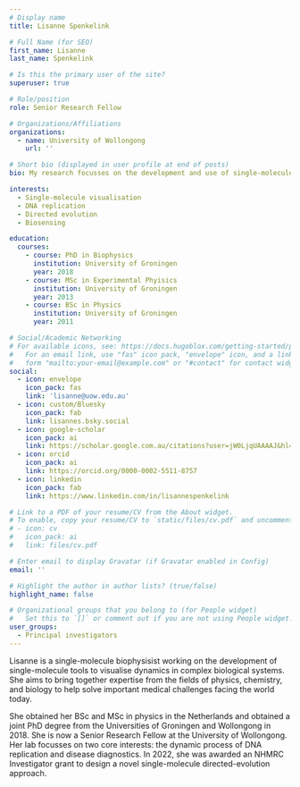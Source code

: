 ```yaml
---
# Display name
title: Lisanne Spenkelink

# Full Name (for SEO)
first_name: Lisanne
last_name: Spenkelink

# Is this the primary user of the site?
superuser: true

# Role/position
role: Senior Research Fellow

# Organizations/Affiliations
organizations:
  - name: University of Wollongong
    url: ''

# Short bio (displayed in user profile at end of posts)
bio: My research focusses on the development and use of single-molecule visualisation methods to study complex biological systems.

interests:
  - Single-molecule visualisation
  - DNA replication
  - Directed evolution
  - Biosensing

education:
  courses:
    - course: PhD in Biophysics
      institution: University of Groningen
      year: 2018
    - course: MSc in Experimental Phyisics
      institution: University of Groningen
      year: 2013
    - course: BSc in Physics
      institution: University of Groningen
      year: 2011

# Social/Academic Networking
# For available icons, see: https://docs.hugoblox.com/getting-started/page-builder/#icons
#   For an email link, use "fas" icon pack, "envelope" icon, and a link in the
#   form "mailto:your-email@example.com" or "#contact" for contact widget.
social:
  - icon: envelope
    icon_pack: fas
    link: 'lisanne@uow.edu.au'
  - icon: custom/Bluesky
    icon_pack: fab
    link: lisannes.bsky.social
  - icon: google-scholar
    icon_pack: ai
    link: https://scholar.google.com.au/citations?user=jW0LjqUAAAAJ&hl=en
  - icon: orcid
    icon_pack: ai
    link: https://orcid.org/0000-0002-5511-8757
  - icon: linkedin
    icon_pack: fab
    link: https://www.linkedin.com/in/lisannespenkelink

# Link to a PDF of your resume/CV from the About widget.
# To enable, copy your resume/CV to `static/files/cv.pdf` and uncomment the lines below.
# - icon: cv
#   icon_pack: ai
#   link: files/cv.pdf

# Enter email to display Gravatar (if Gravatar enabled in Config)
email: ''

# Highlight the author in author lists? (true/false)
highlight_name: false

# Organizational groups that you belong to (for People widget)
#   Set this to `[]` or comment out if you are not using People widget.
user_groups:
  - Principal investigators
---
```


Lisanne is a single-molecule biophysisist working on the development of single-molecule tools to visualise dynamics in complex biological systems. She aims to bring together expertise from the fields of physics, chemistry, and biology to help solve important medical challenges facing the world today.

She obtained her BSc and MSc in physics in the Netherlands and obtained a joint PhD degree from the Universities of Groningen and Wollongong in 2018. She is now a Senior Research Fellow at the University of Wollongong. Her lab focusses on two core interests: the dynamic process of DNA replication and disease diagnostics. In 2022, she was awarded an NHMRC Investigator grant to design a novel single-molecule directed-evolution approach.